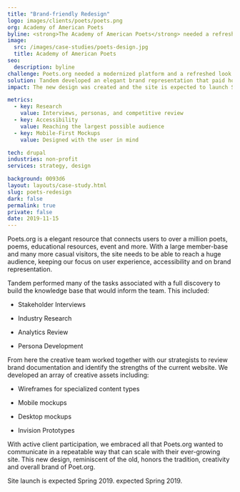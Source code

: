 ```yaml
---
title: "Brand-friendly Redesign"
logo: images/clients/poets/poets.png
org: Academy of American Poets
byline: <strong>The Academy of American Poets</strong> needed a refreshed design that respected their time-honored brand.
image:
  src: /images/case-studies/poets-design.jpg
  title: Academy of American Poets
seo:
  description: byline
challenge: Poets.org needed a modernized platform and a refreshed look. 
solution: Tandem developed an elegant brand representation that paid homage to what was familiar while enhancing the overall look. 
impact: The new design was created and the site is expected to launch Spring 2019.

metrics:
  - key: Research
    value: Interviews, personas, and competitive review
  - key: Accessibility
    value: Reaching the largest possible audience
  - key: Mobile-First Mockups
    value: Designed with the user in mind

tech: drupal
industries: non-profit
services: strategy, design

background: 0093d6
layout: layouts/case-study.html
slug: poets-redesign
dark: false
permalink: true
private: false
date: 2019-11-15
---
```


Poets.org is a elegant resource that connects users to over a million poets, poems, educational resources, event and more. With a large member-base and many more casual visitors, the site needs to be able to reach a huge audience, keeping our focus on user experience, accessibility and on brand representation.

Tandem performed many of the tasks associated with a full discovery to build the knowledge base that would inform the team. This included:

-   Stakeholder Interviews

-   Industry Research

-   Analytics Review

-   Persona Development

From here the creative team worked together with our strategists to review brand documentation and identify the strengths of the current website. We developed an array of creative assets including:

-   Wireframes for specialized content types

-   Mobile mockups

-   Desktop mockups

-   Invision Prototypes

With active client participation, we embraced all that Poets.org wanted to communicate in a repeatable way that can scale with their ever-growing site. This new design, reminiscent of the old, honors the tradition, creativity and overall brand of Poet.org.

Site launch is expected Spring 2019.
expected Spring 2019. 
